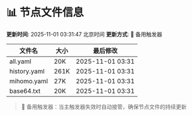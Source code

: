 # 📊 节点文件信息

**更新时间**: 2025-11-01 03:31:47 北京时间
**更新方式**: 🔄 备用触发器

| 文件名 | 大小 | 最后修改 |
|--------|------|----------|
| all.yaml | 20K | 2025-11-01 03:31 |
| history.yaml | 261K | 2025-11-01 03:31 |
| mihomo.yaml | 27K | 2025-11-01 03:31 |
| base64.txt | 20K | 2025-11-01 03:31 |

> 🔄 备用触发器：当主触发器失效时自动接管，确保节点文件的持续更新
